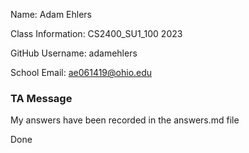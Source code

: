 Name: Adam Ehlers

Class Information: CS2400_SU1_100 2023

GitHub Username: adamehlers

School Email: ae061419@ohio.edu


### TA Message
My answers have been recorded in the answers.md file


Done